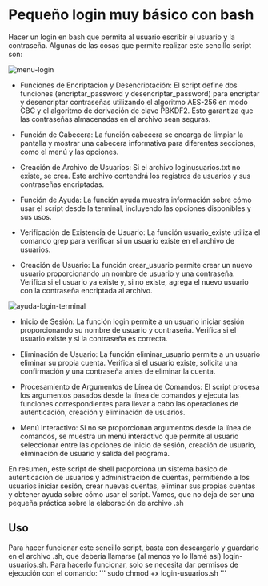 # Pequeño login muy básico con bash

Hacer un login en bash que permita al usuario escribir el usuario y la contraseña. Algunas de las cosas que permite realizar este sencillo script son:

![menu-login](https://github.com/sapoclay/login-bash/assets/6242827/0b8ec390-883d-413b-949f-a1cd991025e1) 

- Funciones de Encriptación y Desencriptación: El script define dos funciones (encriptar_password y desencriptar_password) para encriptar y desencriptar contraseñas utilizando el algoritmo AES-256 en modo CBC y el algoritmo de derivación de clave PBKDF2. Esto garantiza que las contraseñas almacenadas en el archivo sean seguras.

- Función de Cabecera: La función cabecera se encarga de limpiar la pantalla y mostrar una cabecera informativa para diferentes secciones, como el menú y las opciones.

- Creación de Archivo de Usuarios: Si el archivo loginusuarios.txt no existe, se crea. Este archivo contendrá los registros de usuarios y sus contraseñas encriptadas.

- Función de Ayuda: La función ayuda muestra información sobre cómo usar el script desde la terminal, incluyendo las opciones disponibles y sus usos.

- Verificación de Existencia de Usuario: La función usuario_existe utiliza el comando grep para verificar si un usuario existe en el archivo de usuarios.

- Creación de Usuario: La función crear_usuario permite crear un nuevo usuario proporcionando un nombre de usuario y una contraseña. Verifica si el usuario ya existe y, si no existe, agrega el nuevo usuario con la contraseña encriptada al archivo.

![ayuda-login-terminal](https://github.com/sapoclay/login-bash/assets/6242827/fc2df9a3-063e-4281-b12b-dba108e52766)

- Inicio de Sesión: La función login permite a un usuario iniciar sesión proporcionando su nombre de usuario y contraseña. Verifica si el usuario existe y si la contraseña es correcta.

- Eliminación de Usuario: La función eliminar_usuario permite a un usuario eliminar su propia cuenta. Verifica si el usuario existe, solicita una confirmación y una contraseña antes de eliminar la cuenta.

- Procesamiento de Argumentos de Línea de Comandos: El script procesa los argumentos pasados desde la línea de comandos y ejecuta las funciones correspondientes para llevar a cabo las operaciones de autenticación, creación y eliminación de usuarios.

- Menú Interactivo: Si no se proporcionan argumentos desde la línea de comandos, se muestra un menú interactivo que permite al usuario seleccionar entre las opciones de inicio de sesión, creación de usuario, eliminación de usuario y salida del programa.

En resumen, este script de shell proporciona un sistema básico de autenticación de usuarios y administración de cuentas, permitiendo a los usuarios iniciar sesión, crear nuevas cuentas, eliminar sus propias cuentas y obtener ayuda sobre cómo usar el script. Vamos, que no deja de ser una pequeña práctica sobre la elaboración de archivo .sh

## Uso
Para hacer funcionar este sencillo script, basta con descargarlo y guardarlo en el archivo .sh, que debería llamarse (al menos yo lo llamé así) login-usuarios.sh. Para hacerlo funcionar, solo se necesita dar permisos de ejecución con el comando:
''' sudo chmod +x login-usuarios.sh '''
